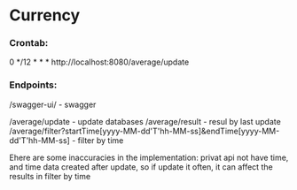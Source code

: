 # Currency

### Crontab:
0 */12 * * * http://localhost:8080/average/update

### Endpoints:

/swagger-ui/ - swagger

/average/update - update databases
/average/result - resul by last update
/average/filter?startTime[yyyy-MM-dd'T'hh-MM-ss]&endTime[yyyy-MM-dd'T'hh-MM-ss] - filter by time


Еhere are some inaccuracies in the implementation: privat api not have time, and time data created after update, so if update it often, it can affect the results in filter by time
